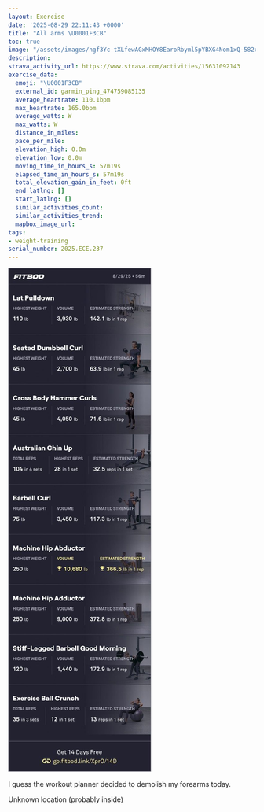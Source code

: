 ```yaml
---
layout: Exercise
date: '2025-08-29 22:11:43 +0000'
title: "All arms \U0001F3CB️"
toc: true
image: "/assets/images/hgf3Yc-tXLfewAGxMHOY8EaroRbyml5pYBXG4Nom1xQ-582x2048.jpg.jpeg"
description:
strava_activity_url: https://www.strava.com/activities/15631092143
exercise_data:
  emoji: "\U0001F3CB️"
  external_id: garmin_ping_474759085135
  average_heartrate: 110.1bpm
  max_heartrate: 165.0bpm
  average_watts: W
  max_watts: W
  distance_in_miles:
  pace_per_mile:
  elevation_high: 0.0m
  elevation_low: 0.0m
  moving_time_in_hours_s: 57m19s
  elapsed_time_in_hours_s: 57m19s
  total_elevation_gain_in_feet: 0ft
  end_latlng: []
  start_latlng: []
  similar_activities_count:
  similar_activities_trend:
  mapbox_image_url:
tags:
- weight-training
serial_number: 2025.ECE.237
---
```

![All arms](/assets/images/hgf3Yc-tXLfewAGxMHOY8EaroRbyml5pYBXG4Nom1xQ-582x2048.jpg.jpeg)

I guess the workout planner decided to demolish my forearms today.

Unknown location (probably inside)
